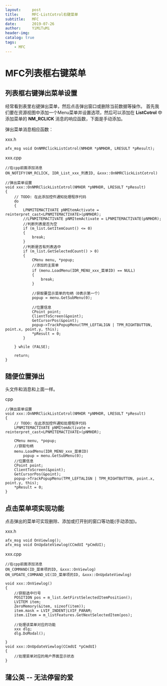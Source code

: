 ```yaml
---
layout:     post
title:      MFC-ListCotrol右键菜单
subtitle:   MFC
date:       2019-07-26
author:     YiMiTuMi
header-img: 
catalog: true
tags:
    - MFC
---
```


# MFC列表框右键菜单

## 列表框右键弹出菜单设置

经常看到表里右键弹出菜单，然后点击弹出窗口或删除当前数据等操作。
首先我们要在资源视图中添加一个Menu菜单并设置选项，然后可以添加在 **ListCotrol** 中添加菜单的 **NM_RCLICK** 消息的响应函数，下面是手动添加。

弹出菜单消息相应函数：

   xxx.h

	afx_msg void OnNMRClickListCotrol(NMHDR *pNMHDR, LRESULT *pResult);

   xxx.cpp
	
	//在cpp前面添加消息
	ON_NOTIFY(NM_RCLICK, IDR_List_xxx_列表ID, &xxx::OnNMRClickListCotrol)

	//弹出菜单设置
	void xxx::OnNMRClickListCotrol(NMHDR *pNMHDR, LRESULT *pResult)
	{
		// TODO: 在此添加控件通知处理程序代码
		do 
		{
			LPNMITEMACTIVATE pNMItemActivate = reinterpret_cast<LPNMITEMACTIVATE>(pNMHDR);
			//LPNMITEMACTIVATE pNMItemActivate = LPNMITEMACTIVATE(pNMHDR);
			//判断列表是否为空
			if (m_list.GetItemCount() <= 0)
			{
				break;
			}
			//判断是否有列表选中
			if (m_list.GetSelectedCount() > 0)
			{
				CMenu menu, *popup;
				//添加的主菜单
				if (menu.LoadMenu(IDR_MENU_xxx_菜单ID) == NULL)
				{
					break;
				}

				//获取要显示菜单的句柄（0表示第一个）
				popup = menu.GetSubMenu(0);

				//位置信息
				CPoint point;
				ClientToScreen(&point);
				GetCursorPos(&point);
				popup->TrackPopupMenu(TPM_LEFTALIGN | TPM_RIGHTBUTTON, point.x, point.y, this);
				*pResult = 0;
			}
	
		} while (FALSE);

		return;
	}

## 随便位置弹出

头文件和消息和上面一样。

   cpp
   
	//弹出菜单设置
	void xxx::OnNMRClickListCotrol(NMHDR *pNMHDR, LRESULT *pResult)
	{
		// TODO: 在此添加控件通知处理程序代码
		LPNMITEMACTIVATE pNMItemActivate = reinterpret_cast<LPNMITEMACTIVATE>(pNMHDR);

		CMenu menu, *popup;
		//获取句柄
		menu.LoadMenu(IDR_MENU_xxx_菜单ID)
			popup = menu.GetSubMenu(0);
		//位置信息
		CPoint point;
		ClientToScreen(&point);
		GetCursorPos(&point);
		popup->TrackPopupMenu(TPM_LEFTALIGN | TPM_RIGHTBUTTON, point.x, point.y, this);
		*pResult = 0;
	}

## 点击菜单项实现功能

点击弹出的菜单可实现删除、添加或打开别的窗口等功能(手动添加)。

   xxx.h

	afx_msg void OnViewlog();
	afx_msg void OnUpdateViewlog(CCmdUI *pCmdUI);

   xxx.cpp

 
	//在cpp前面添加消息
	ON_COMMAND(ID_菜单项的ID, &xxx::OnViewlog)
	ON_UPDATE_COMMAND_UI(ID_菜单项的ID, &xxx::OnUpdateViewlog)
		
	void xxx::OnViewlog()
	{
		//获取选中行号
		POSITION pos = m_list.GetFirstSelectedItemPosition();
		LVITEM item;
		ZeroMemory(&item, sizeof(item));
		item.mask = LVIF_INDENT|LVIF_PARAM;
		item.iItem = m_listFeatures.GetNextSelectedItem(pos);
		
		//处理该菜单对应的功能
		xxx dlg;
		dlg.DoModal();
	
	}
	void xxx::OnUpdateViewlog(CCmdUI *pCmdUI)
	{
		//处理菜单对应的用户界面显示状态
	}

## 蒲公英 -- 无法停留的爱
